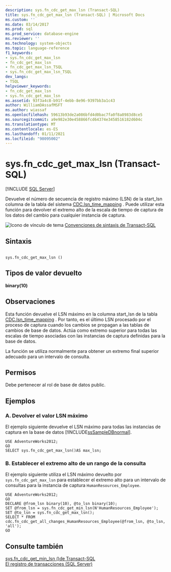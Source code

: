 ```yaml
---
description: sys.fn_cdc_get_max_lsn (Transact-SQL)
title: sys.fn_cdc_get_max_lsn (Transact-SQL) | Microsoft Docs
ms.custom: ''
ms.date: 03/14/2017
ms.prod: sql
ms.prod_service: database-engine
ms.reviewer: ''
ms.technology: system-objects
ms.topic: language-reference
f1_keywords:
- sys.fn_cdc_get_max_lsn
- fn_cdc_get_max_lsn
- fn_cdc_get_max_lsn_TSQL
- sys.fn_cdc_get_max_lsn_TSQL
dev_langs:
- TSQL
helpviewer_keywords:
- fn_cdc_get_max_lsn
- sys.fn_cdc_get_max_lsn
ms.assetid: 93f3a4c8-b91f-4ebb-8e96-9397bb3a1c43
author: WilliamDAssafMSFT
ms.author: wiassaf
ms.openlocfilehash: 59613b93de2a086bfd4d0bac7fa0f8a8983d8ce5
ms.sourcegitcommit: a9e982e30e458866fcd64374e3458516182d604c
ms.translationtype: MT
ms.contentlocale: es-ES
ms.lasthandoff: 01/11/2021
ms.locfileid: "98095002"
---
```

# <a name="sysfn_cdc_get_max_lsn-transact-sql"></a>sys.fn_cdc_get_max_lsn (Transact-SQL)
[!INCLUDE [SQL Server](../../includes/applies-to-version/sqlserver.md)]

  Devuelve el número de secuencia de registro máximo (LSN) de la start_lsn columna de la tabla del sistema [CDC.lsn_time_mapping](../../relational-databases/system-tables/cdc-lsn-time-mapping-transact-sql.md) . Puede utilizar esta función para devolver el extremo alto de la escala de tiempo de captura de los datos del cambio para cualquier instancia de captura.  
  
 ![Icono de vínculo de tema](../../database-engine/configure-windows/media/topic-link.gif "Icono de vínculo de tema") [Convenciones de sintaxis de Transact-SQL](../../t-sql/language-elements/transact-sql-syntax-conventions-transact-sql.md)  
  
## <a name="syntax"></a>Sintaxis  
  
```  
  
sys.fn_cdc_get_max_lsn ()  
```  
  
## <a name="return-types"></a>Tipos de valor devuelto  
 **binary(10)**  
  
## <a name="remarks"></a>Observaciones  
 Esta función devuelve el LSN máximo en la columna start_lsn de la tabla [CDC.lsn_time_mapping](../../relational-databases/system-tables/cdc-lsn-time-mapping-transact-sql.md) . Por tanto, es el último LSN procesado por el proceso de captura cuando los cambios se propagan a las tablas de cambios de base de datos. Actúa como extremo superior para todas las escalas de tiempo asociadas con las instancias de captura definidas para la base de datos.  
  
 La función se utiliza normalmente para obtener un extremo final superior adecuado para un intervalo de consulta.  
  
## <a name="permissions"></a>Permisos  
 Debe pertenecer al rol de base de datos public.  
  
## <a name="examples"></a>Ejemplos  
  
### <a name="a-returning-the-maximum-lsn-value"></a>A. Devolver el valor LSN máximo  
 El ejemplo siguiente devuelve el LSN máximo para todas las instancias de captura en la base de datos [!INCLUDE[ssSampleDBnormal](../../includes/sssampledbnormal-md.md)].  
  
```  
USE AdventureWorks2012;  
GO  
SELECT sys.fn_cdc_get_max_lsn()AS max_lsn;  
```  
  
### <a name="b-setting-the-high-endpoint-of-a-query-range"></a>B. Establecer el extremo alto de un rango de la consulta  
 El ejemplo siguiente utiliza el LSN máximo devuelto por `sys.fn_cdc_get_max_lsn` para establecer el extremo alto para un intervalo de consultas para la instancia de captura `HumanResources_Employee`.  
  
```  
USE AdventureWorks2012;  
GO  
DECLARE @from_lsn binary(10), @to_lsn binary(10);  
SET @from_lsn = sys.fn_cdc_get_min_lsn(N'HumanResources_Employee');  
SET @to_lsn = sys.fn_cdc_get_max_lsn();  
SELECT * FROM cdc.fn_cdc_get_all_changes_HumanResources_Employee(@from_lsn, @to_lsn, 'all');  
GO  
```  
  
## <a name="see-also"></a>Consulte también  
 [sys.fn_cdc_get_min_lsn &#40;&#41;de Transact-SQL ](../../relational-databases/system-functions/sys-fn-cdc-get-min-lsn-transact-sql.md)   
 [El registro de transacciones &#40;SQL Server&#41;](../../relational-databases/logs/the-transaction-log-sql-server.md)  
  
  
